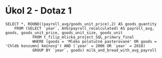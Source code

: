 # Úkol 2 - Dotaz 1

    SELECT *, ROUND((payroll_avg/goods_unit_price),2) AS goods_quantity
        FROM (SELECT `year`, AVG(payroll_recalculated) AS payroll_avg, goods, goods_unit_price, goods_unit_size, goods_unit
                FROM t_filip_mlicka_project_SQL_primary_final
                WHERE (goods = 'Mléko polotučné pasterované' OR goods = 'Chléb konzumní kmínový') AND (`year` = 2006 OR `year` = 2018)
                GROUP BY `year`, goods) milk_and_bread_with_avg_payroll
